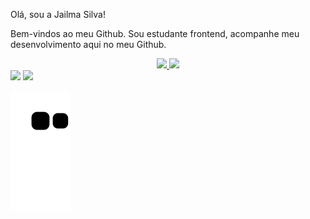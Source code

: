 <!--
Here are some ideas to get you started:

- 🔭 I’m currently working on ...
- 🌱 I’m currently learning ...
- 👯 I’m looking to collaborate on ...
- 🤔 I’m looking for help with ...
- 💬 Ask me about ...
- 📫 How to reach me: ...
- 😄 Pronouns: ...
- ⚡ Fun fact: ..
-->


Olá, sou a Jailma Silva!

Bem-vindos ao meu Github.
Sou estudante frontend, acompanhe meu desenvolvimento aqui no meu Github.


<div align="center">
  <a href="https://github.com/JailmaSilva">
  <img height="100cm" src="https://github-readme-stats.vercel.app/api?username=JailmaSilva&show_icons=true&theme=dracula&include_all_commits=true&count_private=true"/>
  <img height="100cm" src="https://github-readme-stats.vercel.app/api/top-langs/?username=JailmaSilva&layout=compact&langs_count=7&theme=dark"/>
</div>
 
 
 
 <div> <a href="https://www.instagram.com/jailmadev/" target="_blank"><img src="https://img.shields.io/badge/-Instagram-%23E4405F?style=for-the-badge&logo=instagram&logoColor=white" target="_blank"></a>
 <a href="https://www.linkedin.com/in/jailma-maria-silva/" target="_blank"><img src="https://img.shields.io/badge/-LinkedIn-%230077B5?style=for-the-badge&logo=linkedin&logoColor=white" target="_blank"></a> </div>
  
  
  ![Snake animation](https://github.com/JailmaSilva/JailmaSilva/blob/output/github-contribution-grid-snake.svg)
 



